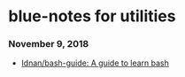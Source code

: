 # blue-notes for utilities

### November 9, 2018 
- [Idnan/bash-guide: A guide to learn bash](https://github.com/Idnan/bash-guide) 
